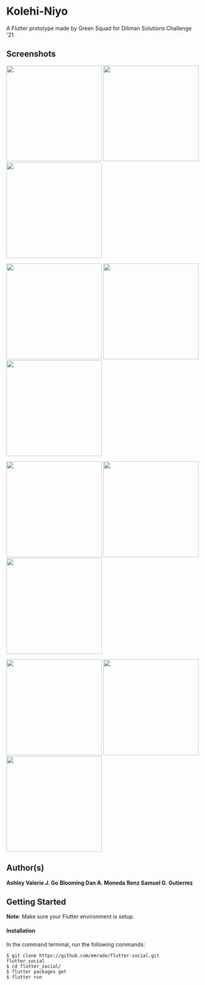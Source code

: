 # Kolehi-Niyo

A Flutter prototype made by Green Squad for Diliman Solutions Challenge '21.

## Screenshots

<img src="screenshots/splash.jpg" width="250"/> <img src="screenshots/home.jpg" width="250"/> <img src="screenshots/feed.jpg" width="250"/>

<img src="screenshots/post.jpg" width="250"/> <img src="screenshots/chat_list.jpg" width="250"/> <img src="screenshots/chat.jpg" width="250"/>

<img src="screenshots/courses.jpg" width="250"/> <img src="screenshots/visit_profile.jpg" width="250"/> <img src="screenshots/clubs.jpg" width="250"/>

<img src="screenshots/classes.jpg" width="250"/> <img src="screenshots/user_profile.jpg" width="250"/> <img src="screenshots/settings.jpg" width="250"/>

## Author(s)
**Ashley Valerie J. Go**
**Blooming Dan A. Moneda**
**Renz Samuel G. Gutierrez**

## Getting Started

**Note**: Make sure your Flutter environment is setup.
#### Installation

In the command terminal, run the following commands:

    $ git clone https://github.com/emrade/flutter-social.git flutter_social
    $ cd flutter_social/
    $ flutter packages get
    $ flutter run
